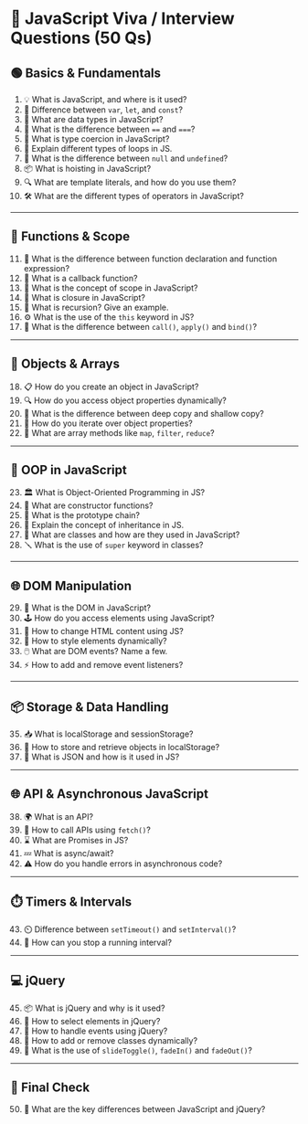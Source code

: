 
# 📘 JavaScript Viva / Interview Questions (50 Qs)

## 🟢 Basics & Fundamentals
1. 💡 What is JavaScript, and where is it used?
2. 🧠 Difference between `var`, `let`, and `const`?
3. 🧮 What are data types in JavaScript?
4. 📏 What is the difference between `==` and `===`?
5. 🧾 What is type coercion in JavaScript?
6. 🔁 Explain different types of loops in JS.
7. 🧾 What is the difference between `null` and `undefined`?
8. 📦 What is hoisting in JavaScript?
9. 🔍 What are template literals, and how do you use them?
10. 🛠️ What are the different types of operators in JavaScript?

---

## 🔄 Functions & Scope
11. 🔣 What is the difference between function declaration and function expression?
12. 🔗 What is a callback function?
13. 🎯 What is the concept of scope in JavaScript?
14. 🔐 What is closure in JavaScript?
15. 🔁 What is recursion? Give an example.
16. ⚙️ What is the use of the `this` keyword in JS?
17. 🧼 What is the difference between `call()`, `apply()` and `bind()`?

---

## 🧱 Objects & Arrays
18. 📋 How do you create an object in JavaScript?
19. 🔍 How do you access object properties dynamically?
20. 🧩 What is the difference between deep copy and shallow copy?
21. 🧪 How do you iterate over object properties?
22. 🧰 What are array methods like `map`, `filter`, `reduce`?

---

## 🚀 OOP in JavaScript
23. 🏛️ What is Object-Oriented Programming in JS?
24. 🧬 What are constructor functions?
25. 🧱 What is the prototype chain?
26. 🧰 Explain the concept of inheritance in JS.
27. 🧾 What are classes and how are they used in JavaScript?
28. 🪛 What is the use of `super` keyword in classes?

---

## 🌐 DOM Manipulation
29. 🧩 What is the DOM in JavaScript?
30. 🕹️ How do you access elements using JavaScript?
31. 🔧 How to change HTML content using JS?
32. 🎨 How to style elements dynamically?
33. 🖱️ What are DOM events? Name a few.
34. ⚡ How to add and remove event listeners?

---

## 📦 Storage & Data Handling
35. 📥 What is localStorage and sessionStorage?
36. 💾 How to store and retrieve objects in localStorage?
37. 🧾 What is JSON and how is it used in JS?

---

## 🌐 API & Asynchronous JavaScript
38. 🌍 What is an API?
39. 🔁 How to call APIs using `fetch()`?
40. ⌛ What are Promises in JS?
41. 💤 What is async/await?
42. ⚠️ How do you handle errors in asynchronous code?

---

## ⏱️ Timers & Intervals
43. ⏲️ Difference between `setTimeout()` and `setInterval()`?
44. 🔁 How can you stop a running interval?

---

## 💻 jQuery
45. 📦 What is jQuery and why is it used?
46. 🧭 How to select elements in jQuery?
47. 🔔 How to handle events using jQuery?
48. 🔁 How to add or remove classes dynamically?
49. 📜 What is the use of `slideToggle()`, `fadeIn()` and `fadeOut()`?

---

## 🧠 Final Check
50. 🧐 What are the key differences between JavaScript and jQuery?
